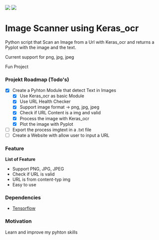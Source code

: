 [![](https://img.shields.io/badge/Version-V0.01-blue)](URL)
[![](https://img.shields.io/github/followers/andreasbaumgartner?style=social)](URL)

# Image Scanner using Keras_ocr

Python script that Scan an Image from a Url with Keras_ocr and returns a Pyplot with the image and the text.

Current support for png, jpg, jpeg

Fun Project

### Projekt Roadmap (Todo's)

- [x] Create a Pyhton Module that detect Text in Images
  - [x] Use Keras_ocr as basic Module
  - [x] Use URL Health Checker
  - [x] Support image format -> png, jpg, jpeg
  - [x] Check if URL Content is a img and valid
  - [x] Process the image with Keras_ocr
  - [x] Plot the image with Pyplot
- [ ] Export the process imgtext in a .txt file
- [ ] Create a Website with allow user to input a URL

### Feature

**List of Feature**

- Support PNG, JPG, JPEG
- Check if URL is valid
- URL is from content-typ img
- Easy to use

### Dependencies

- [Tensorflow](https://www.tensorflow.org/)

### Motivation

Learn and improve my pyhton skills
